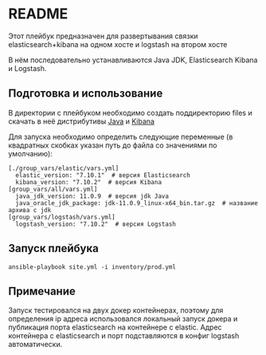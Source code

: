 # README #

Этот плейбук предназначен для развертывания связки elasticsearch+kibana на 
одном хосте и logstash на втором хосте

В нём последовательно устанавливаются Java JDK, Elasticsearch Kibana и Logstash.

## Подготовка и использование

В директории с плейбуком необходимо создать поддиректорию files и скачать в неё 
дистрибутивы [Java](https://www.oracle.com/java/technologies/javase-jdk11-downloads.html) и 
[Kibana](https://www.elastic.co/downloads/kibana)


Для запуска необходимо определить следующие переменные (в квадратных скобках указан 
путь до файла со значениями по умолчанию):

````
[./group_vars/elastic/vars.yml]
  elastic_version: "7.10.1"  # версия Elasticsearch
  kibana_version: "7.10.2"  # версия Kibana
[group_vars/all/vars.yml]
  java_jdk_version: 11.0.9  # версия jdk Java
  java_oracle_jdk_package: jdk-11.0.9_linux-x64_bin.tar.gz  # название архива с jdk
[group_vars/logstash/vars.yml]
  logstash_version: "7.10.2"  # версия Logstash
````
## Запуск плейбука

````
ansible-playbook site.yml -i inventory/prod.yml 
````
## Примечание

Запуск тестировался на двух докер контейнерах, поэтому для определения ip адреса использовался 
локальный запуск докера и публикация порта elasticsearch на контейнере с elastic.
Адрес контейнера с elasticsearch и порт подставляются в конфиг logstash автоматически.
